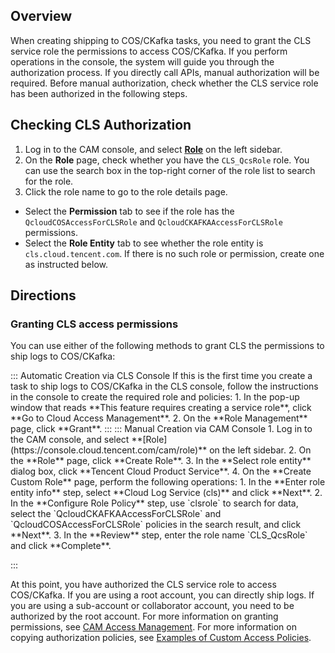 ## Overview

When creating shipping to COS/CKafka tasks, you need to grant the CLS service role the permissions to access COS/CKafka. If you perform operations in the console, the system will guide you through the authorization process. If you directly call APIs, manual authorization will be required. Before manual authorization, check whether the CLS service role has been authorized in the following steps.

## Checking CLS Authorization

1. Log in to the CAM console, and select **[Role](https://console.cloud.tencent.com/cam/role)** on the left sidebar.
2. On the **Role** page, check whether you have the `CLS_QcsRole` role. You can use the search box in the top-right corner of the role list to search for the role.
3. Click the role name to go to the role details page.
 - Select the **Permission** tab to see if the role has the `QcloudCOSAccessForCLSRole` and `QcloudCKAFKAAccessForCLSRole` permissions.
 - Select the **Role Entity** tab to see whether the role entity is `cls.cloud.tencent.com`.
If there is no such role or permission, create one as instructed below.

## Directions

### Granting CLS access permissions

You can use either of the following methods to grant CLS the permissions to ship logs to COS/CKafka:

<dx-tabs>
::: Automatic Creation via CLS Console
If this is the first time you create a task to ship logs to COS/CKafka in the CLS console, follow the instructions in the console to create the required role and policies:
1. In the pop-up window that reads **This feature requires creating a service role**, click **Go to Cloud Access Management**.
2. On the **Role Management** page, click **Grant**.
:::
::: Manual Creation via CAM Console
1. Log in to the CAM console, and select **[Role](https://console.cloud.tencent.com/cam/role)** on the left sidebar.
2. On the **Role** page, click **Create Role**.
3. In the **Select role entity** dialog box, click **Tencent Cloud Product Service**.
4. On the **Create Custom Role** page, perform the following operations:
 1. In the **Enter role entity info** step, select **Cloud Log Service (cls)** and click **Next**.
 2. In the **Configure Role Policy** step, use `clsrole` to search for data, select the `QcloudCKAFKAAccessForCLSRole` and `QcloudCOSAccessForCLSRole` policies in the search result, and click **Next**.
 3. In the **Review** step, enter the role name `CLS_QcsRole` and click **Complete**.

:::
</dx-tabs>

At this point, you have authorized the CLS service role to access COS/CKafka. If you are using a root account, you can directly ship logs. If you are using a sub-account or collaborator account, you need to be authorized by the root account. For more information on granting permissions, see [CAM Access Management](https://intl.cloud.tencent.com/document/product/614/32854). For more information on copying authorization policies, see [Examples of Custom Access Policies](https://intl.cloud.tencent.com/document/product/614/45004).




